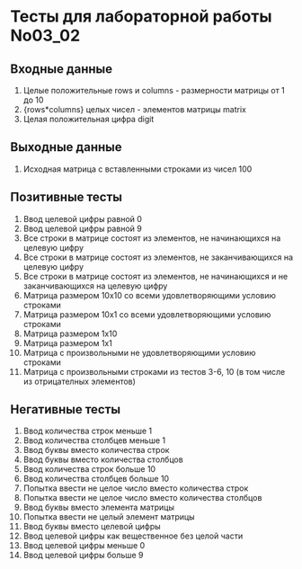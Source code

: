 # Тесты для лабораторной работы No03_02
## Входные данные
1. Целые положительные rows и columns - размерности матрицы от 1 до 10
2. {rows*columns} целых чисел - элементов матрицы matrix
3. Целая положительная цифра digit
## Выходные данные
1. Исходная матрица с вставленными строками из чисел 100
## Позитивные тесты
1. Ввод целевой цифры равной 0
2. Ввод целевой цифры равной 9
3. Все строки в матрице состоят из элементов, не начинающихся на целевую цифру
4. Все строки в матрице состоят из элементов, не заканчивающихся на целевую цифру
5. Все строки в матрице состоят из элементов, не начинающихся и не заканчивающихся на целевую цифру
6. Матрица размером 10х10 со всеми удовлетворяющими условию строками
7. Матрица размером 10х1 со всеми удовлетворяющими условию строками
8. Матрица размером 1х10
9. Матрица размером 1х1
10. Матрица с произвольными не удовлетворяющими условию строками
11. Матрица с произвольными строками из тестов 3-6, 10 (в том числе из отрицателных элементов)
## Негативные тесты
1. Ввод количества строк меньше 1
2. Ввод количества столбцев меньше 1
3. Ввод буквы вместо количества строк
4. Ввод буквы вместо количества столбцов
5. Ввод количества строк больше 10
6. Ввод количества столбцев больше 10
7. Попытка ввести не целое число вместо количества строк
8. Попытка ввести не целое число вместо количества столбцов
9. Ввод буквы вместо элемента матрицы
10. Попытка ввести не целый элемент матрицы
11. Ввод буквы вместо целевой цифры
12. Ввод целевой цифры как вещественное без целой части
13. Ввод целевой цифры меньше 0
14. Ввод целевой цифры больше 9
